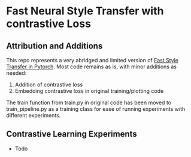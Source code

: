 # Fast Neural Style Transfer with contrastive Loss


## Attribution and Additions
This repo represents a very abridged and limited version of [Fast Style Transfer in Pytorch](https://github.com/rrmina/fast-neural-style-pytorch). Most code remains as is, with minor additions as needed:

1. Addition of contrastive loss
2. Embedding contrastive loss in original training/plotting code

The train function from train.py in original code has been moved to train_pipeline.py as a training class for ease of running experiments with different experiments.

## Contrastive Learning Experiments
 - Todo
